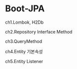 # Boot-JPA

ch1.Lombok, H2Db

ch2.Repository Interface Method

ch3.QueryMethod

ch4.Entity 기본속성

ch5.Entity Listener

